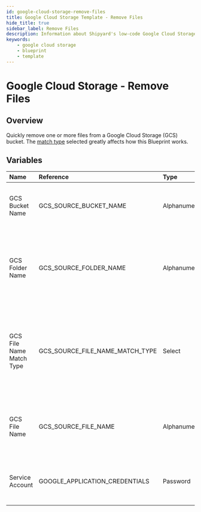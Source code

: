 ```yaml
---
id: google-cloud-storage-remove-files
title: Google Cloud Storage Template - Remove Files
hide_title: true
sidebar_label: Remove Files
description: Information about Shipyard's low-code Google Cloud Storage Remove Files blueprint. Quickly remove one or more files from a Google Cloud Storage (GCS) bucket or folder 
keywords:
    - google cloud storage
    - blueprint
    - template
---
```


# Google Cloud Storage - Remove Files

## Overview
Quickly remove one or more files from a Google Cloud Storage (GCS) bucket. The [match type](https://www.shipyardapp.com/docs/reference/blueprint-library/match-type/) selected greatly affects how this Blueprint works.

## Variables

| Name | Reference | Type | Required | Default | Options | Description |
|:-----|:----------|:-----|:---------|:--------|:--------|:------------|
| GCS Bucket Name | GCS_SOURCE_BUCKET_NAME  | Alphanumeric |:white_check_mark: | - | - | The name of the bucket where the target file resides |
| GCS Folder Name | GCS_SOURCE_FOLDER_NAME  | Alphanumeric |:heavy_minus_sign: | - | - | The name of the folder where the target file resides. If left blank, the root directory will be scanned |
| GCS File Name Match Type | GCS_SOURCE_FILE_NAME_MATCH_TYPE  | Select |:white_check_mark: | exact_match | Exact Match: `exact_match`<br></br><br></br>Regex Match: `regex_match`<br></br><br></br> | Determines if the text in "GCS File Name" will look for one file with exact match, or multiple files using regex. |
| GCS File Name | GCS_SOURCE_FILE_NAME  | Alphanumeric |:white_check_mark: | - | - | Name of the target file in the GCS bucket. Can be regex if "Match Type" is set accordingly. |
| Service Account | GOOGLE_APPLICATION_CREDENTIALS  | Password |:white_check_mark: | - | - | JSON from a Google Cloud Service account key. |


